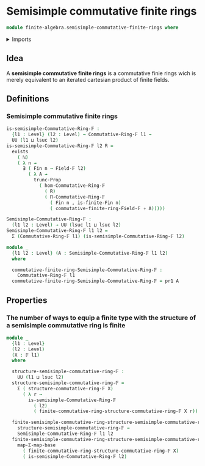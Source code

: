 # Semisimple commutative finite rings

```agda
module finite-algebra.semisimple-commutative-finite-rings where
```

<details><summary>Imports</summary>

```agda
open import elementary-number-theory.natural-numbers

open import finite-algebra.commutative-finite-rings
open import finite-algebra.dependent-products-commutative-finite-rings
open import finite-algebra.finite-fields
open import finite-algebra.homomorphisms-commutative-finite-rings

open import foundation.dependent-pair-types
open import foundation.existential-quantification
open import foundation.function-types
open import foundation.functoriality-dependent-pair-types
open import foundation.propositional-truncations
open import foundation.universe-levels

open import univalent-combinatorics.finite-types
open import univalent-combinatorics.standard-finite-types
```

</details>

## Idea

A **semisimple commutative finite rings** is a commutative finie rings wich is
merely equivalent to an iterated cartesian product of finite fields.

## Definitions

### Semisimple commutative finite rings

```agda
is-semisimple-Commutative-Ring-𝔽 :
  {l1 : Level} (l2 : Level) → Commutative-Ring-𝔽 l1 →
  UU (l1 ⊔ lsuc l2)
is-semisimple-Commutative-Ring-𝔽 l2 R =
  exists
    ( ℕ)
    ( λ n →
      ∃ ( Fin n → Field-𝔽 l2)
        ( λ A →
          trunc-Prop
            ( hom-Commutative-Ring-𝔽
              ( R)
              ( Π-Commutative-Ring-𝔽
                ( Fin n , is-finite-Fin n)
                ( commutative-finite-ring-Field-𝔽 ∘ A)))))

Semisimple-Commutative-Ring-𝔽 :
  (l1 l2 : Level) → UU (lsuc l1 ⊔ lsuc l2)
Semisimple-Commutative-Ring-𝔽 l1 l2 =
  Σ (Commutative-Ring-𝔽 l1) (is-semisimple-Commutative-Ring-𝔽 l2)

module _
  {l1 l2 : Level} (A : Semisimple-Commutative-Ring-𝔽 l1 l2)
  where

  commutative-finite-ring-Semisimple-Commutative-Ring-𝔽 :
    Commutative-Ring-𝔽 l1
  commutative-finite-ring-Semisimple-Commutative-Ring-𝔽 = pr1 A
```

## Properties

### The number of ways to equip a finite type with the structure of a semisimple commutative ring is finite

```agda
module _
  {l1 : Level}
  (l2 : Level)
  (X : 𝔽 l1)
  where

  structure-semisimple-commutative-ring-𝔽 :
    UU (l1 ⊔ lsuc l2)
  structure-semisimple-commutative-ring-𝔽 =
    Σ ( structure-commutative-ring-𝔽 X)
      ( λ r →
        is-semisimple-Commutative-Ring-𝔽
          ( l2)
          ( finite-commutative-ring-structure-commutative-ring-𝔽 X r))

  finite-semisimple-commutative-ring-structure-semisimple-commutative-ring-𝔽 :
    structure-semisimple-commutative-ring-𝔽 →
    Semisimple-Commutative-Ring-𝔽 l1 l2
  finite-semisimple-commutative-ring-structure-semisimple-commutative-ring-𝔽 =
    map-Σ-map-base
      ( finite-commutative-ring-structure-commutative-ring-𝔽 X)
      ( is-semisimple-Commutative-Ring-𝔽 l2)
```
